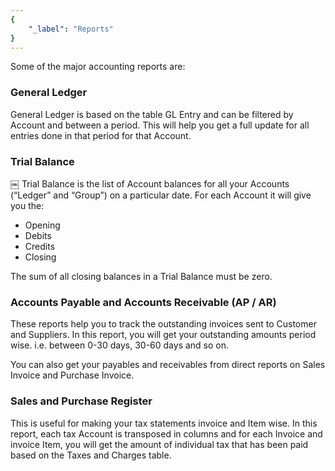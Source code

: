 ```yaml
---
{
	"_label": "Reports"
}
---
```

Some of the major accounting reports are:

### General Ledger

General Ledger is based on the table GL Entry and can be filtered by Account and between a period. This will help you get a full update for all entries done in that period for that Account.

### Trial Balance
￼
Trial Balance is the list of Account balances for all your Accounts (“Ledger” and “Group”) on a particular date. For each Account it will give you the:

- Opening
- Debits
- Credits
- Closing

The sum of all closing balances in a Trial Balance must be zero. 

### Accounts Payable and Accounts Receivable (AP / AR)

These reports help you to track the outstanding invoices sent to Customer and Suppliers. In this report, you will get your outstanding amounts period wise. i.e. between 0-30 days, 30-60 days and so on.

You can also get your payables and receivables from direct reports on Sales Invoice and Purchase Invoice.

### Sales and Purchase Register

This is useful for making your tax statements invoice and Item wise. In this report, each tax Account is transposed in columns and for each Invoice and invoice Item, you will get the amount of individual tax that has been paid based on the Taxes and Charges table.
